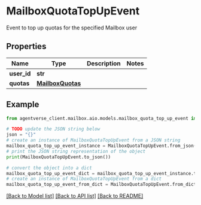 # MailboxQuotaTopUpEvent

Event to top up quotas for the specified Mailbox user

## Properties

Name | Type | Description | Notes
------------ | ------------- | ------------- | -------------
**user_id** | **str** |  | 
**quotas** | [**MailboxQuotas**](MailboxQuotas.md) |  | 

## Example

```python
from agentverse_client.mailbox.aio.models.mailbox_quota_top_up_event import MailboxQuotaTopUpEvent

# TODO update the JSON string below
json = "{}"
# create an instance of MailboxQuotaTopUpEvent from a JSON string
mailbox_quota_top_up_event_instance = MailboxQuotaTopUpEvent.from_json(json)
# print the JSON string representation of the object
print(MailboxQuotaTopUpEvent.to_json())

# convert the object into a dict
mailbox_quota_top_up_event_dict = mailbox_quota_top_up_event_instance.to_dict()
# create an instance of MailboxQuotaTopUpEvent from a dict
mailbox_quota_top_up_event_from_dict = MailboxQuotaTopUpEvent.from_dict(mailbox_quota_top_up_event_dict)
```
[[Back to Model list]](../README.md#documentation-for-models) [[Back to API list]](../README.md#documentation-for-api-endpoints) [[Back to README]](../README.md)


